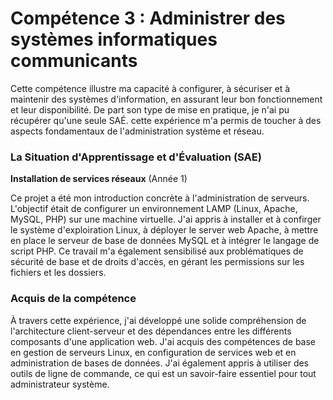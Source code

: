 # Compétence 3 : Administrer des systèmes informatiques communicants

Cette compétence illustre ma capacité à configurer, à sécuriser et à maintenir des systèmes d'information, en assurant leur bon fonctionnement et leur disponibilité. De part son type de mise en pratique, je n'ai pu récupérer qu'une seule SAÉ. cette expérience m'a permis de toucher à des aspects fondamentaux de l'administration système et réseau.

### La Situation d'Apprentissage et d'Évaluation (SAE)

**Installation de services réseaux** (Année 1)

Ce projet a été mon introduction concrète à l'administration de serveurs. L'objectif était de configurer un environnement LAMP (Linux, Apache, MySQL, PHP) sur une machine virtuelle. J'ai appris à installer et à confirger le système d'exploiration Linux, à déployer le server web Apache, à mettre en place le serveur de base de données MySQL et à intégrer le langage de script PHP. Ce travail m'a également sensibilisé aux problématiques de sécurité de base et de droits d'accès, en gérant les permissions sur les fichiers et les dossiers.

### Acquis de la compétence

À travers cette expérience, j'ai développé une solide compréhension de l'architecture client-serveur et des dépendances entre les différents composants d'une application web. J'ai acquis des compétences de base en gestion de serveurs Linux, en configuration de services web et en administration de bases de données. J'ai également appris à utiliser des outils de ligne de commande, ce qui est un savoir-faire essentiel pour tout administrateur système.
